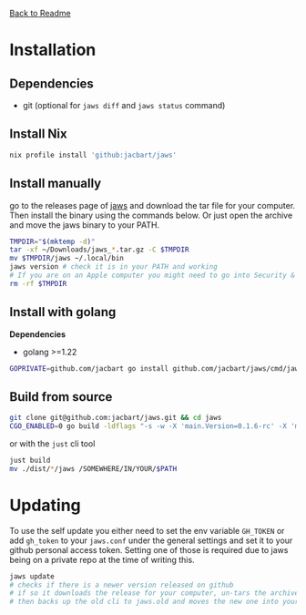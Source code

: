 [Back to Readme](../README.md)

# Installation

## Dependencies

- git (optional for `jaws diff` and `jaws status` command)

<!-- ## Install latest released binary - CURRENTLY NOT WORKING

This script will download the latest released jaws binary for your system and move it into `~/.local/bin`.

```sh
curl -sfL https://raw.githubusercontent.com/jacbart/jaws/main/install.sh?token= | sh
``` -->

## Install Nix

```sh
nix profile install 'github:jacbart/jaws'
```

## Install manually

go to the releases page of [jaws](https://github.com/jacbart/jaws/releases) and download the tar file for your computer. Then install the binary using the commands below. Or just open the archive and move the jaws binary to your PATH.

```sh
TMPDIR="$(mktemp -d)"
tar -xf ~/Downloads/jaws_*.tar.gz -C $TMPDIR
mv $TMPDIR/jaws ~/.local/bin
jaws version # check it is in your PATH and working
# If you are on an Apple computer you might need to go into Security & Privacy to allow the executable
rm -rf $TMPDIR
```

## Install with golang

**Dependencies**

- golang >=1.22

```sh
GOPRIVATE=github.com/jacbart go install github.com/jacbart/jaws/cmd/jaws@latest
```

## Build from source

```sh
git clone git@github.com:jacbart/jaws.git && cd jaws
CGO_ENABLED=0 go build -ldflags "-s -w -X 'main.Version=0.1.6-rc' -X 'main.Date=today'" ./cmd/jaws
```

or with the `just` cli tool

```sh
just build
mv ./dist/*/jaws /SOMEWHERE/IN/YOUR/$PATH
```

# Updating

To use the self update you either need to set the env variable `GH_TOKEN` or add `gh_token` to your `jaws.conf` under the general settings and set it to your github personal access token. Setting one of those is required due to jaws being on a private repo at the time of writing this.

```sh
jaws update
# checks if there is a newer version released on github
# if so it downloads the release for your computer, un-tars the archive, tests the binary
# then backs up the old cli to jaws.old and moves the new one into your PATH
```
